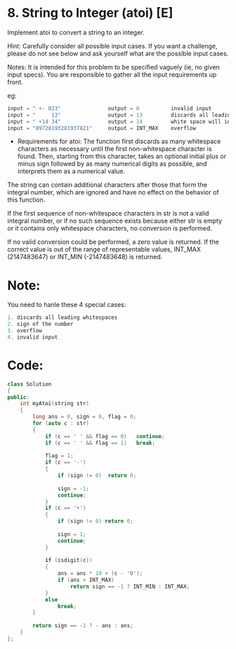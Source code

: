 # 8. String to Integer (atoi) [E]
Implement atoi to convert a string to an integer.

Hint: Carefully consider all possible input cases. If you want a challenge, please do not see below and ask yourself what are the possible input cases.

Notes: It is intended for this problem to be specified vaguely (ie, no given input specs). You are responsible to gather all the input requirements up front.

eg:
```c++
input = " +- 023"               output = 0          invalid input
input = "     13"               output = 13         discards all leading whitespaces
input = " +14 34"               output = 14         white space will interrupt the program
input = "89728193281937821"     output = INT_MAX    overflow
```
- Requirements for atoi:
The function first discards as many whitespace characters as necessary until the first non-whitespace character is found. Then, starting from this character, takes an optional initial plus or minus sign followed by as many numerical digits as possible, and interprets them as a numerical value.

The string can contain additional characters after those that form the integral number, which are ignored and have no effect on the behavior of this function.

If the first sequence of non-whitespace characters in str is not a valid integral number, or if no such sequence exists because either str is empty or it contains only whitespace characters, no conversion is performed.

If no valid conversion could be performed, a zero value is returned. If the correct value is out of the range of representable values, INT_MAX (2147483647) or INT_MIN (-2147483648) is returned.


# Note:
You need to hanle these 4 special cases:
```c++
1. discards all leading whitespaces
2. sign of the number
3. overflow
4. invalid input
```

# Code:
```c++
class Solution 
{
public:
    int myAtoi(string str) 
    {
        long ans = 0, sign = 0, flag = 0;
        for (auto c : str)
        {
            if (c == ' ' && flag == 0)   continue;
            if (c == ' ' && flag == 1)   break;
            
            flag = 1;
            if (c == '-')
            {
                if (sign != 0)  return 0;
                
                sign = -1;
                continue;
            }
            if (c == '+')
            {
                if (sign != 0) return 0;
                
                sign = 1;
                continue;
            }
            
            if (isdigit(c))
            {
                ans = ans * 10 + (c - '0');
                if (ans > INT_MAX)  
                    return sign == -1 ? INT_MIN : INT_MAX;
            }
            else
                break;
        }
        
        return sign == -1 ? - ans : ans;
    }
};
```
